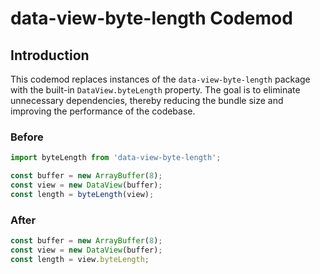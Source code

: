 # data-view-byte-length Codemod

## Introduction

This codemod replaces instances of the `data-view-byte-length` package with the built-in `DataView.byteLength` property. The goal is to eliminate unnecessary dependencies, thereby reducing the bundle size and improving the performance of the codebase.

### Before

```javascript
import byteLength from 'data-view-byte-length';

const buffer = new ArrayBuffer(8);
const view = new DataView(buffer);
const length = byteLength(view);
```

### After

```javascript
const buffer = new ArrayBuffer(8);
const view = new DataView(buffer);
const length = view.byteLength;
```